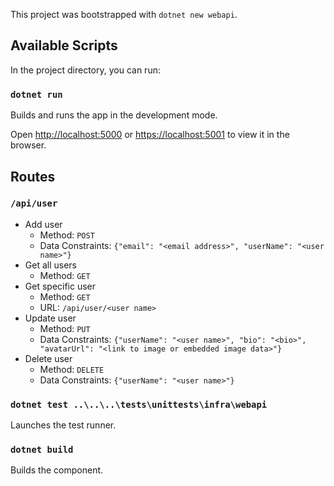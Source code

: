 This project was bootstrapped with `dotnet new webapi`.

## Available Scripts

In the project directory, you can run:

### `dotnet run`

Builds and runs the app in the development mode.

Open [http://localhost:5000](http://localhost:5000)  or [https://localhost:5001](https://localhost:5001) to view it in the browser.

## Routes

### `/api/user`

- Add user
  - Method: `POST`
  - Data Constraints: `{"email": "<email address>", "userName": "<user name>"}`
- Get all users
  - Method: `GET`
- Get specific user
  - Method: `GET`
  - URL: `/api/user/<user name>`
- Update user
  - Method: `PUT`
  - Data Constraints: `{"userName": "<user name>", "bio": "<bio>", "avatarUrl": "<link to image or embedded image data>"}`
- Delete user
  - Method: `DELETE`
  - Data Constraints: `{"userName": "<user name>"}`

### `dotnet test ..\..\..\tests\unittests\infra\webapi`

Launches the test runner.

### `dotnet build`

Builds the component.
